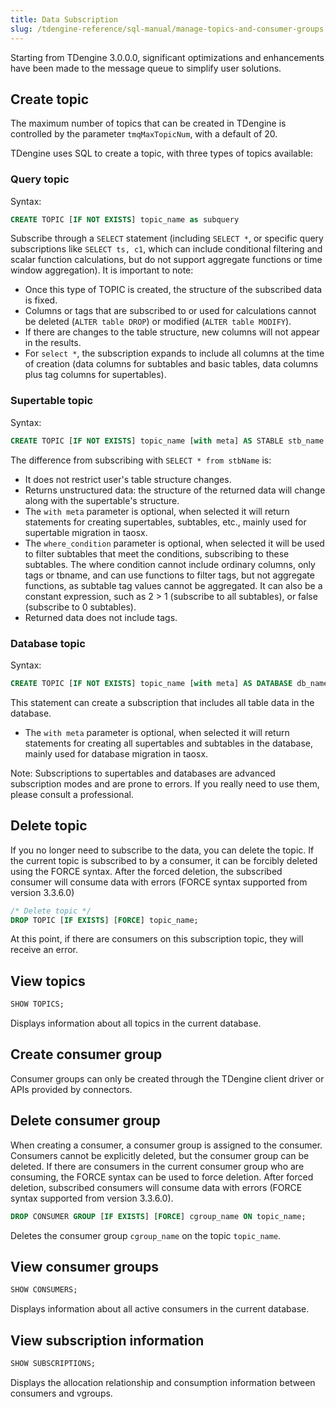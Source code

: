 ```yaml
---
title: Data Subscription
slug: /tdengine-reference/sql-manual/manage-topics-and-consumer-groups
---
```


Starting from TDengine 3.0.0.0, significant optimizations and enhancements have been made to the message queue to simplify user solutions.

## Create topic

The maximum number of topics that can be created in TDengine is controlled by the parameter `tmqMaxTopicNum`, with a default of 20.

TDengine uses SQL to create a topic, with three types of topics available:

### Query topic

Syntax:

```sql
CREATE TOPIC [IF NOT EXISTS] topic_name as subquery
```

Subscribe through a `SELECT` statement (including `SELECT *`, or specific query subscriptions like `SELECT ts, c1`, which can include conditional filtering and scalar function calculations, but do not support aggregate functions or time window aggregation). It is important to note:

- Once this type of TOPIC is created, the structure of the subscribed data is fixed.
- Columns or tags that are subscribed to or used for calculations cannot be deleted (`ALTER table DROP`) or modified (`ALTER table MODIFY`).
- If there are changes to the table structure, new columns will not appear in the results.
- For `select *`, the subscription expands to include all columns at the time of creation (data columns for subtables and basic tables, data columns plus tag columns for supertables).

### Supertable topic

Syntax:

```sql
CREATE TOPIC [IF NOT EXISTS] topic_name [with meta] AS STABLE stb_name [where_condition]
```

The difference from subscribing with `SELECT * from stbName` is:

- It does not restrict user's table structure changes.
- Returns unstructured data: the structure of the returned data will change along with the supertable's structure.
- The `with meta` parameter is optional, when selected it will return statements for creating supertables, subtables, etc., mainly used for supertable migration in taosx.
- The `where_condition` parameter is optional, when selected it will be used to filter subtables that meet the conditions, subscribing to these subtables. The where condition cannot include ordinary columns, only tags or tbname, and can use functions to filter tags, but not aggregate functions, as subtable tag values cannot be aggregated. It can also be a constant expression, such as 2 > 1 (subscribe to all subtables), or false (subscribe to 0 subtables).
- Returned data does not include tags.

### Database topic

Syntax:

```sql
CREATE TOPIC [IF NOT EXISTS] topic_name [with meta] AS DATABASE db_name;
```

This statement can create a subscription that includes all table data in the database.

- The `with meta` parameter is optional, when selected it will return statements for creating all supertables and subtables in the database, mainly used for database migration in taosx.

Note: Subscriptions to supertables and databases are advanced subscription modes and are prone to errors. If you really need to use them, please consult a professional.

## Delete topic

If you no longer need to subscribe to the data, you can delete the topic. If the current topic is subscribed to by a consumer, it can be forcibly deleted using the FORCE syntax. After the forced deletion, the subscribed consumer will consume data with errors (FORCE syntax supported from version 3.3.6.0)

```sql
/* Delete topic */
DROP TOPIC [IF EXISTS] [FORCE] topic_name;
```

At this point, if there are consumers on this subscription topic, they will receive an error.

## View topics

```sql
SHOW TOPICS;
```

Displays information about all topics in the current database.

## Create consumer group

Consumer groups can only be created through the TDengine client driver or APIs provided by connectors.

## Delete consumer group

When creating a consumer, a consumer group is assigned to the consumer. Consumers cannot be explicitly deleted, but the consumer group can be deleted. If there are consumers in the current consumer group who are consuming, the FORCE syntax can be used to force deletion. After forced deletion, subscribed consumers will consume data with errors (FORCE syntax supported from version 3.3.6.0).

```sql
DROP CONSUMER GROUP [IF EXISTS] [FORCE] cgroup_name ON topic_name;
```

Deletes the consumer group `cgroup_name` on the topic `topic_name`.

## View consumer groups

```sql
SHOW CONSUMERS;
```

Displays information about all active consumers in the current database.

## View subscription information

```sql
SHOW SUBSCRIPTIONS;
```

Displays the allocation relationship and consumption information between consumers and vgroups.
